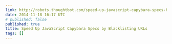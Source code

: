 ```yaml
---
link: http://robots.thoughtbot.com/speed-up-javascript-capybara-specs-by-blacklisting-urls
date: 2014-11-18 16:17 UTC
# published: false
published: true
title: Speed Up JavaScript Capybara Specs by Blacklisting URLs
tags: []
---
```



